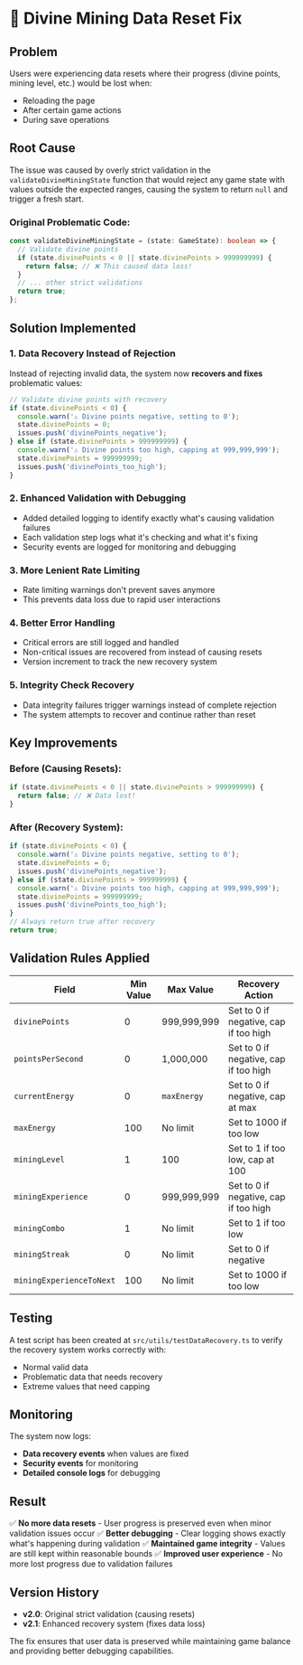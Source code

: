 # 🔧 Divine Mining Data Reset Fix

## Problem
Users were experiencing data resets where their progress (divine points, mining level, etc.) would be lost when:
- Reloading the page
- After certain game actions
- During save operations

## Root Cause
The issue was caused by overly strict validation in the `validateDivineMiningState` function that would reject any game state with values outside the expected ranges, causing the system to return `null` and trigger a fresh start.

### Original Problematic Code:
```typescript
const validateDivineMiningState = (state: GameState): boolean => {
  // Validate divine points
  if (state.divinePoints < 0 || state.divinePoints > 999999999) {
    return false; // ❌ This caused data loss!
  }
  // ... other strict validations
  return true;
};
```

## Solution Implemented

### 1. **Data Recovery Instead of Rejection**
Instead of rejecting invalid data, the system now **recovers and fixes** problematic values:

```typescript
// Validate divine points with recovery
if (state.divinePoints < 0) {
  console.warn('⚠️ Divine points negative, setting to 0');
  state.divinePoints = 0;
  issues.push('divinePoints_negative');
} else if (state.divinePoints > 999999999) {
  console.warn('⚠️ Divine points too high, capping at 999,999,999');
  state.divinePoints = 999999999;
  issues.push('divinePoints_too_high');
}
```

### 2. **Enhanced Validation with Debugging**
- Added detailed logging to identify exactly what's causing validation failures
- Each validation step logs what it's checking and what it's fixing
- Security events are logged for monitoring and debugging

### 3. **More Lenient Rate Limiting**
- Rate limiting warnings don't prevent saves anymore
- This prevents data loss due to rapid user interactions

### 4. **Better Error Handling**
- Critical errors are still logged and handled
- Non-critical issues are recovered from instead of causing resets
- Version increment to track the new recovery system

### 5. **Integrity Check Recovery**
- Data integrity failures trigger warnings instead of complete rejection
- The system attempts to recover and continue rather than reset

## Key Improvements

### **Before (Causing Resets):**
```typescript
if (state.divinePoints < 0 || state.divinePoints > 999999999) {
  return false; // ❌ Data lost!
}
```

### **After (Recovery System):**
```typescript
if (state.divinePoints < 0) {
  console.warn('⚠️ Divine points negative, setting to 0');
  state.divinePoints = 0;
  issues.push('divinePoints_negative');
} else if (state.divinePoints > 999999999) {
  console.warn('⚠️ Divine points too high, capping at 999,999,999');
  state.divinePoints = 999999999;
  issues.push('divinePoints_too_high');
}
// Always return true after recovery
return true;
```

## Validation Rules Applied

| Field | Min Value | Max Value | Recovery Action |
|-------|-----------|-----------|-----------------|
| `divinePoints` | 0 | 999,999,999 | Set to 0 if negative, cap if too high |
| `pointsPerSecond` | 0 | 1,000,000 | Set to 0 if negative, cap if too high |
| `currentEnergy` | 0 | `maxEnergy` | Set to 0 if negative, cap at max |
| `maxEnergy` | 100 | No limit | Set to 1000 if too low |
| `miningLevel` | 1 | 100 | Set to 1 if too low, cap at 100 |
| `miningExperience` | 0 | 999,999,999 | Set to 0 if negative, cap if too high |
| `miningCombo` | 1 | No limit | Set to 1 if too low |
| `miningStreak` | 0 | No limit | Set to 0 if negative |
| `miningExperienceToNext` | 100 | No limit | Set to 1000 if too low |

## Testing

A test script has been created at `src/utils/testDataRecovery.ts` to verify the recovery system works correctly with:
- Normal valid data
- Problematic data that needs recovery
- Extreme values that need capping

## Monitoring

The system now logs:
- **Data recovery events** when values are fixed
- **Security events** for monitoring
- **Detailed console logs** for debugging

## Result

✅ **No more data resets** - User progress is preserved even when minor validation issues occur
✅ **Better debugging** - Clear logging shows exactly what's happening during validation
✅ **Maintained game integrity** - Values are still kept within reasonable bounds
✅ **Improved user experience** - No more lost progress due to validation failures

## Version History

- **v2.0**: Original strict validation (causing resets)
- **v2.1**: Enhanced recovery system (fixes data loss)

The fix ensures that user data is preserved while maintaining game balance and providing better debugging capabilities. 